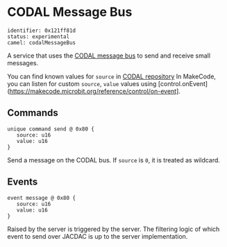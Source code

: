# CODAL Message Bus

    identifier: 0x121ff81d
    status: experimental
    camel: codalMessageBus
    
A service that uses the [CODAL message bus](https://lancaster-university.github.io/microbit-docs/ubit/messageBus/) to send and receive small messages.

You can find known values for `source` in [CODAL repository](https://github.com/lancaster-university/codal-core/blob/master/inc/core/CodalComponent.h)
In MakeCode, you can listen for custom `source`, `value` values using [control.onEvent](https://makecode.microbit.org/reference/control/on-event].

## Commands

    unique command send @ 0x80 {
       source: u16
       value: u16
    }

Send a message on the CODAL bus. If `source` is `0`, it is treated as wildcard.

## Events

    event message @ 0x80 {
       source: u16
       value: u16
    }

Raised by the server is triggered by the server. The filtering logic of which event to send over JACDAC is up to the server implementation.

